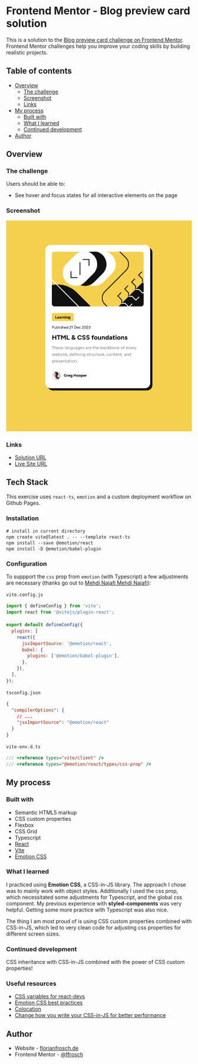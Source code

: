 # Frontend Mentor - Blog preview card solution

This is a solution to the [Blog preview card challenge on Frontend Mentor](https://www.frontendmentor.io/challenges/blog-preview-card-ckPaj01IcS). Frontend Mentor challenges help you improve your coding skills by building realistic projects.

## Table of contents

- [Overview](#overview)
  - [The challenge](#the-challenge)
  - [Screenshot](#screenshot)
  - [Links](#links)
- [My process](#my-process)
  - [Built with](#built-with)
  - [What I learned](#what-i-learned)
  - [Continued development](#continued-development)
- [Author](#author)

## Overview

### The challenge

Users should be able to:

- See hover and focus states for all interactive elements on the page

### Screenshot

![Screenshot of the component](./screenshot.png)

### Links

- [Solution URL](https://github.com/ffrosch/frontendmentor-blog-preview-card)
- [Live Site URL](https://ffrosch.github.io/frontendmentor-blog-preview-card/)

## Tech Stack

This exercise uses `react-ts`, `emotion` and a custom deployment workflow on Github Pages.

### Installation

```shell
# install in current directory
npm create vite@latest . -- --template react-ts
npm install --save @emotion/react
npm install -D @emotion/babel-plugin
```

### Configuration

To suppport the `css` prop from `emotion` (with Typescript) a few adjustments are necessary (thanks go out to [Mehdi Najafi
Mehdi Najafi](https://dev.to/mehdinajafi/how-to-use-emotion-css-prop-in-vite-39pj)):

`vite.config.js`

```js
import { defineConfig } from 'vite';
import react from '@vitejs/plugin-react';

export default defineConfig({
  plugins: [
    react({
      jsxImportSource: '@emotion/react',
      babel: {
        plugins: ['@emotion/babel-plugin'],
      },
    }),
  ],
});
```

`tsconfig.json`

```json
{
  "compilerOptions": {
    // ...
    "jsxImportSource": "@emotion/react"
  }
}
```

`vite-env.d.ts`

```ts
/// <reference types="vite/client" />
/// <reference types="@emotion/react/types/css-prop" />
```

## My process

### Built with

- Semantic HTML5 markup
- CSS custom properties
- Flexbox
- CSS Grid
- Typescript
- [React](https://reactjs.org/)
- [Vite](https://vitejs.dev/)
- [Emotion CSS](https://emotion.sh/)

### What I learned

I practiced using **Emotion CSS**, a CSS-in-JS library.
The approach I chose was to mainly work with object styles.
Additionally I used the css prop, which necessitated some adjustments for Typescript, and the global css component.
My previous experience with **styled-components** was very helpful.
Getting some more practice with Typescript was also nice.

The thing I am most proud of is using CSS custom properties combined with CSS-in-JS, which led to very clean code for adjusting css properties for different screen sizes.

### Continued development

CSS inheritance with CSS-in-JS combined with the power of CSS custom properties!

### Useful resources

- [CSS variables for react-devs](https://www.joshwcomeau.com/css/css-variables-for-react-devs/)
- [Emotion CSS best practices](https://emotion.sh/docs/best-practices)
- [Colocation](https://kentcdodds.com/blog/colocation)
- [Change how you write your CSS-in-JS for better performance](https://douges.dev/blog/taming-the-beast-that-is-css-in-js)

## Author

- Website - [florianfrosch.de](https://florianfrosch.de/)
- Frontend Mentor - [@ffrosch](https://www.frontendmentor.io/profile/ffrosch)
